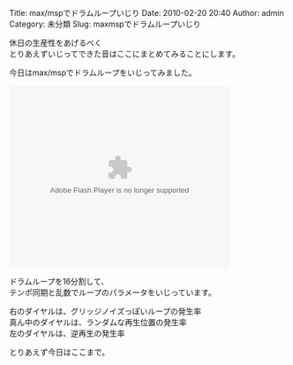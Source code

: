Title: max/mspでドラムループいじり
Date: 2010-02-20 20:40
Author: admin
Category: 未分類
Slug: maxmspでドラムループいじり

休日の生産性をあげるべく  
とりあえずいじってできた音はここにまとめてみることにします。

今日はmax/mspでドラムループをいじってみました。  

<object id="scPlayer" classid="clsid:d27cdb6e-ae6d-11cf-96b8-444553540000" width="400" height="330" codebase="http://download.macromedia.com/pub/shockwave/cabs/flash/swflash.cab#version=6,0,40,0"><param name="quality" value="high"></param><param name="bgcolor" value="#FFFFFF"></param><param name="flashVars" value="thumb=http://content.screencast.com/users/Ca5/folders/Jing/media/b467d096-2a7d-47ef-8eda-71a7bbb01801/FirstFrame.jpg&amp;containerwidth=802&amp;containerheight=672&amp;content=http://content.screencast.com/users/Ca5/folders/Jing/media/b467d096-2a7d-47ef-8eda-71a7bbb01801/00000003.swf"></param><param name="allowFullScreen" value="true"></param><param name="scale" value="showall"></param><param name="allowScriptAccess" value="always"></param><param name="base" value="http://content.screencast.com/users/Ca5/folders/Jing/media/b467d096-2a7d-47ef-8eda-71a7bbb01801/"></param><param name="src" value="http://content.screencast.com/users/Ca5/folders/Jing/media/b467d096-2a7d-47ef-8eda-71a7bbb01801/jingswfplayer.swf"></param><param name="flashvars" value="thumb=http://content.screencast.com/users/Ca5/folders/Jing/media/b467d096-2a7d-47ef-8eda-71a7bbb01801/FirstFrame.jpg&amp;containerwidth=802&amp;containerheight=672&amp;content=http://content.screencast.com/users/Ca5/folders/Jing/media/b467d096-2a7d-47ef-8eda-71a7bbb01801/00000003.swf"></param><param name="allowfullscreen" value="true"></param><embed id="scPlayer" type="application/x-shockwave-flash" width="400" height="330" src="http://content.screencast.com/users/Ca5/folders/Jing/media/b467d096-2a7d-47ef-8eda-71a7bbb01801/jingswfplayer.swf" base="http://content.screencast.com/users/Ca5/folders/Jing/media/b467d096-2a7d-47ef-8eda-71a7bbb01801/" allowscriptaccess="always" scale="showall" allowfullscreen="true" flashvars="thumb=http://content.screencast.com/users/Ca5/folders/Jing/media/b467d096-2a7d-47ef-8eda-71a7bbb01801/FirstFrame.jpg&amp;containerwidth=802&amp;containerheight=672&amp;content=http://content.screencast.com/users/Ca5/folders/Jing/media/b467d096-2a7d-47ef-8eda-71a7bbb01801/00000003.swf" bgcolor="#FFFFFF" quality="high"></embed></object>

ドラムループを16分割して、  
テンポ同期と乱数でループのパラメータをいじっています。

右のダイヤルは、グリッジノイズっぽいループの発生率  
真ん中のダイヤルは、ランダムな再生位置の発生率  
左のダイヤルは、逆再生の発生率

とりあえず今日はここまで。
